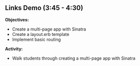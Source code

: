 ## Links Demo (3:45 - 4:30)

**Objectives:**

* Create a multi-page app with Sinatra
* Create a layout.erb template
* Implement basic routing

**Activity:**

* Walk students through creating a multi-page app with Sinatra
